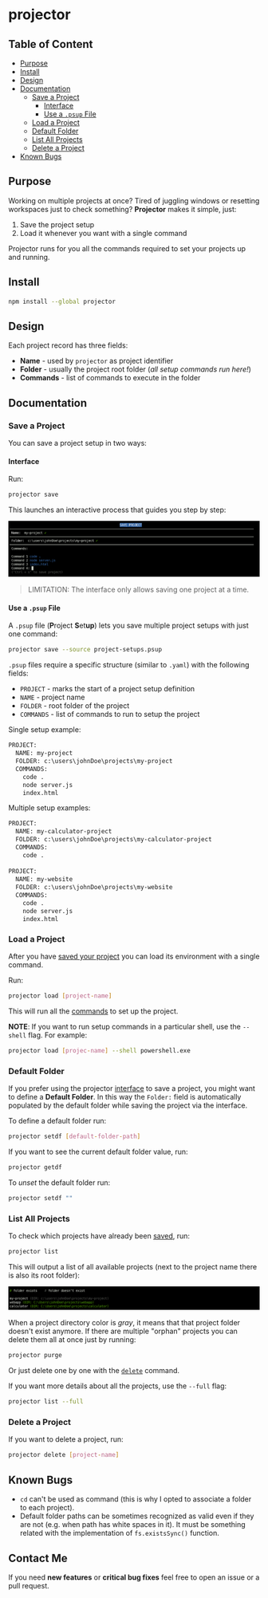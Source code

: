 # projector

## Table of Content

- [Purpose](#purpose)
- [Install](#install)
- [Design](#design)
- [Documentation](#documentation)
  - [Save a Project](#save-a-project)
    - [Interface](#interface)
    - [Use a `.psup` File](#use-a-psup-file)
  - [Load a Project](#load-a-project)
  - [Default Folder](#default-folder)
  - [List All Projects](#list-all-projects)
  - [Delete a Project](#delete-a-project)
- [Known Bugs](#known-bugs)

## Purpose

Working on multiple projects at once? Tired of juggling windows or resetting workspaces just to check something? **Projector** makes it simple, just:

1. Save the project setup
2. Load it whenever you want with a single command

Projector runs for you all the commands required to set your projects up and running.

## Install

```bash
npm install --global projector
```

## Design

Each project record has three fields:

- **Name** -  used by `projector` as project identifier
- **Folder** - usually the project root folder (_all setup commands run here!_)
- **Commands** - list of commands to execute in the folder

## Documentation

### Save a Project

You can save a project setup in two ways:

#### Interface

Run:

```bash
projector save
```

This launches an interactive process that guides you step by step:

![save interface](static/save-interface.png)

> LIMITATION: The interface only allows saving one project at a time.

#### Use a `.psup` File

A `.psup` file (**P**roject **S**et**up**) lets you save multiple project setups with just one command:

```bash
projector save --source project-setups.psup
```

`.psup` files require a specific structure (similar to `.yaml`) with the following fields:

- `PROJECT` - marks the start of a project setup definition
- `NAME` - project name
- `FOLDER` - root folder of the project
- `COMMANDS` - list of commands to run to setup the project

Single setup example:

```text
PROJECT:
  NAME: my-project
  FOLDER: c:\users\johnDoe\projects\my-project
  COMMANDS:
    code .
    node server.js
    index.html
```

Multiple setup examples:

```text
PROJECT:
  NAME: my-calculator-project
  FOLDER: c:\users\johnDoe\projects\my-calculator-project
  COMMANDS:
    code .

PROJECT:
  NAME: my-website
  FOLDER: c:\users\johnDoe\projects\my-website
  COMMANDS:
    code .
    node server.js
    index.html
```

### Load a Project

After you have [saved your project](#save-a-project) you can load its environment with a single command.

Run:

```bash
projector load [project-name]
```

This will run all the [commands](#design) to set up the project.

**NOTE**: If you want to run setup commands in a particular shell, use the `--shell` flag. For example:

```bash
projector load [projec-name] --shell powershell.exe
```

### Default Folder

If you prefer using the projector [interface](#interface) to save a project, you might want to define a **Default Folder**. In this way the `Folder:` field is automatically populated by the default folder while saving the project via the interface.

To define a default folder run:

```bash
projector setdf [default-folder-path]
```

If you want to see the current default folder value, run:

```bash
projector getdf
```

To _unset_ the default folder run:

```bash
projector setdf ""
```

### List All Projects

To check which projects have already been [saved](#save-a-project), run:

```bash
projector list
```

This will output a list of all available projects (next to the project name there is also its root folder):

![projects list](static/projects-list.png)

When a project directory color is _gray_, it means that that project folder doesn't exist anymore. If there are multiple "orphan" projects you can delete them all at once just by running:

```bash
projector purge
```

Or just delete one by one with the [`delete`](#delete-a-project) command.

If you want more details about all the projects, use the `--full` flag:

```bash
projector list --full
```

### Delete a Project

If you want to delete a project, run:

```bash
projector delete [project-name]
```

## Known Bugs

- `cd` can't be used as command (this is why I opted to associate a folder to each project).
- Default folder paths can be sometimes recognized as valid even if they are not (e.g. when path has white spaces in it). It must be something related with the implementation of `fs.existsSync()` function.

## Contact Me

If you need **new features** or **critical bug fixes** feel free to open an issue or a pull request.
